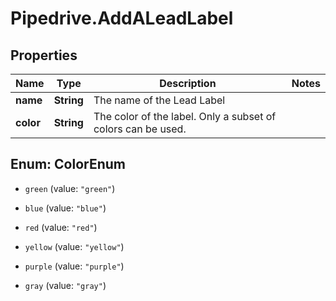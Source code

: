 # Pipedrive.AddALeadLabel

## Properties

Name | Type | Description | Notes
------------ | ------------- | ------------- | -------------
**name** | **String** | The name of the Lead Label | 
**color** | **String** | The color of the label. Only a subset of colors can be used. | 



## Enum: ColorEnum


* `green` (value: `"green"`)

* `blue` (value: `"blue"`)

* `red` (value: `"red"`)

* `yellow` (value: `"yellow"`)

* `purple` (value: `"purple"`)

* `gray` (value: `"gray"`)




